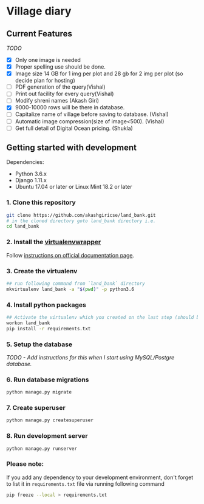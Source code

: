 # Village diary


## Current Features

*TODO*

- [x] Only one image is needed
- [x] Proper spelling use should be done.
- [x] Image size  14 GB for 1 img per plot and 28 gb for 2 img per plot (so decide plan for hosting)
- [ ] PDF generation of the query(Vishal)
- [ ] Print out facility for every query(Vishal)
- [ ] Modify shreni names (Akash Giri)
- [x] 9000-10000 rows will be there in database.
- [ ] Capitalize name of village before saving to database. (Vishal)
- [ ] Automatic image compression(size of image<500). (Vishal)
- [ ] Get full detail of Digital Ocean pricing. (Shukla)

## Getting started with development
Dependencies:
- Python 3.6.x
- Django 1.11.x
- Ubuntu 17.04 or later or Linux Mint 18.2 or later

### 1. Clone this repository
```bash
git clone https://github.com/akashgiricse/land_bank.git
# in the cloned directory goto land_bank directory i.e.
cd land_bank
```

### 2. Install the [virtualenvwrapper](https://virtualenvwrapper.readthedocs.io/)
Follow [instructions on official documentation page](https://virtualenvwrapper.readthedocs.io/en/latest/install.html).

### 3. Create the virtualenv
```bash
## run following command from `land_bank` directory
mkvirtualenv land_bank -a "$(pwd)" -p python3.6
```

### 4. Install python packages
```bash
## Activate the virtualenv which you created on the last step (should be automatically activated)
workon land_bank
pip install -r requirements.txt
```

### 5. Setup the database
*TODO - Add instructions for this when I start using MySQL/Postgre database.*

### 6. Run database migrations
```bash
python manage.py migrate
```

### 7. Create superuser
```bash
python manage.py createsuperuser
```

### 8. Run development server
```bash
python manage.py runserver
```

### Please note:
If you add any dependency to your development environment, don't forget to list it in `requirements.txt` file via running
following command 

```bash
pip freeze --local > requirements.txt
```
